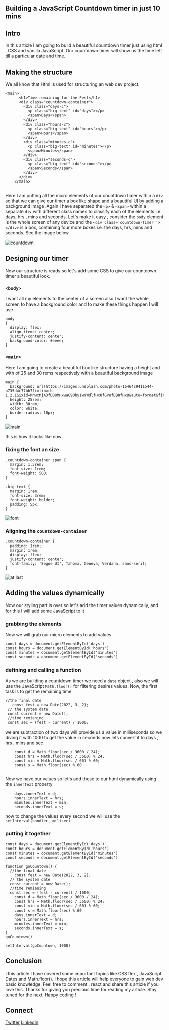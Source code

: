 ## Building a JavaScript Countdown timer in just 10 mins

##  Intro 
In this article I am going to build a beautiful countdown timer just using html , CSS and vanilla JavaScript. 
Our countdown timer will show us the time left till a particular date and time. 

## Making the structure 
We all know that Html is used for structuring an web dev project.
```
<main>
      <h1>Time remaining for the Fest</h1>
      <div class="countdown-container">
        <div class="days-c">
          <p class="big-text" id="days"></p>
          <span>Days</span>
        </div>
        <div class="hours-c">
          <p class="big-text" id="hours"></p>
          <span>Hours</span>
        </div>
        <div class="minutes-c">
          <p class="big-text" id="minutes"></p>
          <span>Minutes</span>
        </div>
        <div class="seconds-c">
          <p class="big-text" id="seconds"></p>
          <span>Seconds</span>
        </div>
      </div>
    </main>
    
``` 
Here I am putting all the micro elements of our countdown timer within a `div` so that we can give our timer a box like shape and a beautiful UI by adding a background image .Again I have separated the `<p>` & `<span>` within a separate `div` with different class names to classify each of the elements i.e. days, hrs , mins and  seconds. Let's  make it easy , consider the `body` element is the whole screen of any device and the `<div class='countdown-timer '></div>` is a box, containing four more boxes i.e. the days, hrs, mins and seconds. See the image below 

![countdown](https://cdn.hashnode.com/res/hashnode/image/upload/v1646656034076/ELtJX9xSZ.png)

## Designing our timer 
Now our structure is ready so let's add some CSS to give our countdown timer a beautiful look.

### `<body>`
I want all my elements to the center of a screen also I want the whole screen to have a background color  and to make these things happen I will use 
```
body
{
  display: flex;
  align-items: center;
  justify-content: center;
  background-color: #eeee;
}
```
### `<main>`
Here I am going to create a beautiful box like structure having a height and with of 25 and 30 rems respectively  with a beautiful background image 
```
main {
  background: url(https://images.unsplash.com/photo-1646429411544-b735d4c77bb7?ixlib=rb-1.2.1&ixid=MnwxMjA3fDB8MHxwaG90by1wYWdlfHx8fGVufDB8fHx8&auto=format&fit=crop&w=872&q=80);
  height: 25rem;
  width: 30rem;
  color: white;
  border-radius: 10px;
}
```

![main](https://cdn.hashnode.com/res/hashnode/image/upload/v1646657059179/gK_luWXhx.png)

this is how it looks like now 

### fixing the font an size 
```
.countdown-container span {
  margin: 1.5rem;
  font-size: 1rem;
  font-weight: 500;
}

.big-text {
  margin: 1rem;
  font-size: 3rem;
  font-weight: bolder;
  padding: 5px;
}

```

![font](https://cdn.hashnode.com/res/hashnode/image/upload/v1646657711719/QKzoDB7eX.png)

### Aligning the `countdown-container`
```
.countdown-container {
  padding: 1rem;
  margin: 1rem;
  display: flex;
  justify-content: center;
  font-family: 'Segoe UI', Tahoma, Geneva, Verdana, sans-serif;
}

```
![at last ](https://cdn.hashnode.com/res/hashnode/image/upload/v1646658160016/Cwao7KGia.png)

## Adding the values dynamically
Now our styling part is over so let's add the timer values dynamically, and for this I will add some JavaScript to it 

### grabbing the elements 
Now we will grab our micro elements to add values 
```
const days = document.getElementById('days')
const hours = document.getElementById('hours')
const minutes = document.getElementById('minutes')
const seconds = document.getElementById('seconds')

``` 
### defining and calling a function 

As we are building a countdown timer we need a `date` object , also we will use the JavaScript `Math.floor()` for filtering desires values. Now, the first task is to get the remaining time 
 
 ```
 //the final date   
    const fest = new Date(2022, 3, 2);
  // the system date   
  const current = new Date();
  //time remianing   
  const sec = (fest - current) / 1000;
```
we are subtraction of two days will provide us a value in milliseconds so  we diving it with 1000 to get the value in seconds now lets convert it to days , hrs , mins and sec
```
    const d = Math.floor(sec / 3600 / 24);
    const hrs = Math.floor(sec / 3600) % 24;
    const min = Math.floor(sec / 60) % 60;
    const s = Math.floor(sec) % 60
   
```
Now we have our values so let's  add these to our html dynamically using the `innerText` property 

```
    days.innerText = d;
    hours.innerText = hrs;
    minutes.innerText = min;
    seconds.innerText = s;
```
now to change the values every second we will use the `setInterval(handler, milisec)`

### putting it together 
```
const days = document.getElementById('days')
const hours = document.getElementById('hours')
const minutes = document.getElementById('minutes')
const seconds = document.getElementById('seconds')

function goCountown() {
  //the final date   
    const fest = new Date(2022, 3, 2);
  // the system date   
  const current = new Date();
  //time remianing   
  const sec = (fest - current) / 1000;
    const d = Math.floor(sec / 3600 / 24);
    const hrs = Math.floor(sec / 3600) % 24;
    const min = Math.floor(sec / 60) % 60;
    const s = Math.floor(sec) % 60
    days.innerText = d;
    hours.innerText = hrs;
    minutes.innerText = min;
    seconds.innerText = s;
}
goCountown()

setInterval(goCountown, 1000)
```  
## Conclusion 
I this article I have covered some important topics like CSS flex , JavaScript Dates and Math.floor(). I hope this article will help everyone to gain web dev basic knowledge. Feel free to comment , react and share this article if you love this. Thanks for giving you precious time for  reading my article. Stay tuned for the next. Happy coding !

## Connect 
[Twitter](https://twitter.com/kumarkalyan_)
[LinkedIn](https://www.linkedin.com/in/kumar009/)
  